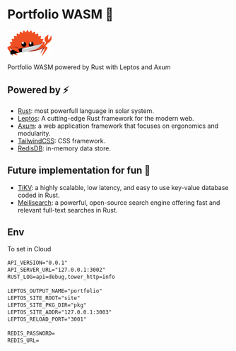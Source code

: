 # Portfolio WASM 🦀

<img src="./public/images/mascot.png" alt="Ferris, mascot of Rust" width="100"/>

Portfolio WASM powered by Rust with Leptos and Axum


## Powered by ⚡️

- [Rust](https://www.rust-lang.org/): most powerfull language in solar system.
- [Leptos](https://www.leptos.dev/): A cutting-edge Rust framework for the modern web.
- [Axum](https://github.com/tokio-rs/axum): a web application framework that focuses on ergonomics and modularity.
- [TailwindCSS](https://tailwindcss.com/): CSS framework.
- [RedisDB](https://redis.io/): in-memory data store.

## Future implementation for fun 🤪
- [TiKV](https://tikv.org/): a highly scalable, low latency, and easy to use
key-value database coded in Rust.
- [Meilisearch](https://www.meilisearch.com/): a powerful, open-source search engine offering fast and relevant full-text searches in Rust.

## Env

To set in Cloud

```
API_VERSION="0.0.1"
API_SERVER_URL="127.0.0.1:3002"
RUST_LOG=api=debug,tower_http=info

LEPTOS_OUTPUT_NAME="portfolio"
LEPTOS_SITE_ROOT="site"
LEPTOS_SITE_PKG_DIR="pkg"
LEPTOS_SITE_ADDR="127.0.0.1:3003"
LEPTOS_RELOAD_PORT="3001"

REDIS_PASSWORD=
REDIS_URL=
```
